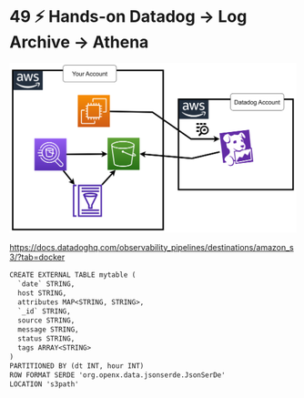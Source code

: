 # 49 ⚡ Hands-on Datadog -> Log Archive -> Athena

![](../imgs/2f59d23a413f4e28925b8b1e684e0687.png)

https://docs.datadoghq.com/observability_pipelines/destinations/amazon_s3/?tab=docker

```
CREATE EXTERNAL TABLE mytable (
  `date` STRING,
  host STRING,
  attributes MAP<STRING, STRING>,
  `_id` STRING,
  source STRING,
  message STRING,
  status STRING,
  tags ARRAY<STRING>
)
PARTITIONED BY (dt INT, hour INT)
ROW FORMAT SERDE 'org.openx.data.jsonserde.JsonSerDe'
LOCATION 's3path'
```